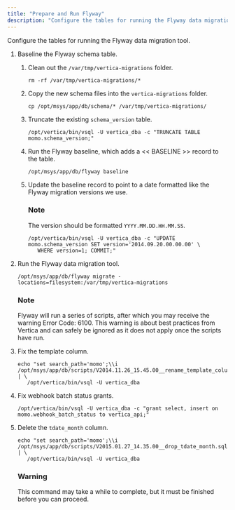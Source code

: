 ```yaml
---
title: "Prepare and Run Flyway"
description: "Configure the tables for running the Flyway data migration tool Baseline the Flyway schema table Clean out the var tmp vertica migrations folder Copy the new schema files into the vertica migrations folder Truncate the existing schema version table Run the Flyway baseline which adds a BASELINE record to the..."
---
```


Configure the tables for running the Flyway data migration tool.

1.  Baseline the Flyway schema table.

    1.  Clean out the `/var/tmp/vertica-migrations` folder.

        `rm -rf /var/tmp/vertica-migrations/*`
    2.  Copy the new schema files into the `vertica-migrations` folder.

        `cp /opt/msys/app/db/schema/* /var/tmp/vertica-migrations/`
    3.  Truncate the existing `schema_version` table.

        `/opt/vertica/bin/vsql -U vertica_dba -c "TRUNCATE TABLE momo.schema_version;"`
    4.  Run the Flyway baseline, which adds a << BASELINE >> record to the table.

        `/opt/msys/app/db/flyway baseline`
    5.  Update the baseline record to point to a date formatted like the Flyway migration versions we use.

        ### Note

        The version should be formatted `YYYY.MM.DD.HH.MM.SS`.

        ```
        /opt/vertica/bin/vsql -U vertica_dba -c "UPDATE momo.schema_version SET version='2014.09.20.00.00.00' \
           WHERE version=1; COMMIT;"
        ```

2.  Run the Flyway data migration tool.

    `/opt/msys/app/db/flyway migrate -locations=filesystem:/var/tmp/vertica-migrations`
    ### Note

    Flyway will run a series of scripts, after which you may receive the warning Error Code: 6100\. This warning is about best practices from Vertica and can safely be ignored as it does not apply once the scripts have run.

3.  Fix the template column.

    ```
    echo "set search_path='momo';\\i /opt/msys/app/db/scripts/V2014.11.26_15.45.00__rename_template_column.sql" | \
       /opt/vertica/bin/vsql -U vertica_dba
    ```

4.  Fix webhook batch status grants.

    `/opt/vertica/bin/vsql -U vertica_dba -c "grant select, insert on momo.webhook_batch_status to vertica_api;"`
5.  Delete the `tdate_month` column.

    ```
    echo "set search_path='momo';\\i /opt/msys/app/db/scripts/V2015.01.27_14.35.00__drop_tdate_month.sql" | \
       /opt/vertica/bin/vsql -U vertica_dba
    ```

    ### Warning

    This command may take a while to complete, but it must be finished before you can proceed.